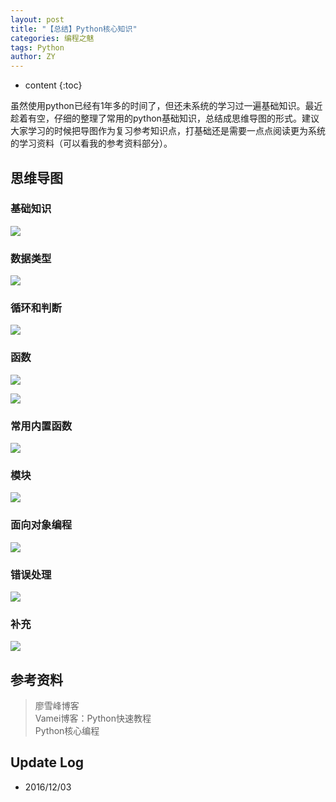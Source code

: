 ```yaml
---
layout: post
title: "【总结】Python核心知识"
categories: 编程之魅
tags: Python
author: ZY
---
```


* content
{:toc}

虽然使用python已经有1年多的时间了，但还未系统的学习过一遍基础知识。最近趁着有空，仔细的整理了常用的python基础知识，总结成思维导图的形式。建议大家学习的时候把导图作为复习参考知识点，打基础还是需要一点点阅读更为系统的学习资料（可以看我的参考资料部分）。




## 思维导图

### 基础知识
![](https://raw.githubusercontent.com/woaielf/woaielf.github.io/master/_posts/Pic/1612/161203-1.png)

### 数据类型
![](https://raw.githubusercontent.com/woaielf/woaielf.github.io/master/_posts/Pic/1612/161203-2.png)

### 循环和判断
![](https://raw.githubusercontent.com/woaielf/woaielf.github.io/master/_posts/Pic/1612/161203-3.png)

### 函数
![](https://raw.githubusercontent.com/woaielf/woaielf.github.io/master/_posts/Pic/1612/161203-4.png)
 
![](https://raw.githubusercontent.com/woaielf/woaielf.github.io/master/_posts/Pic/1612/161203-5.png)

### 常用内置函数
![](https://raw.githubusercontent.com/woaielf/woaielf.github.io/master/_posts/Pic/1612/161203-6.png)

### 模块
![](https://raw.githubusercontent.com/woaielf/woaielf.github.io/master/_posts/Pic/1612/161203-7.png)

### 面向对象编程
![](https://raw.githubusercontent.com/woaielf/woaielf.github.io/master/_posts/Pic/1612/161203-8.png)

### 错误处理
![](https://raw.githubusercontent.com/woaielf/woaielf.github.io/master/_posts/Pic/1612/161203-9.png)

### 补充
![](https://raw.githubusercontent.com/woaielf/woaielf.github.io/master/_posts/Pic/1612/161203-10.png)

## 参考资料
> 廖雪峰博客 <br>
Vamei博客：Python快速教程 <br>
Python核心编程


## Update Log
- 2016/12/03